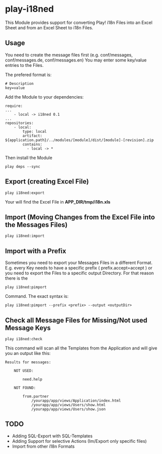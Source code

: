 play-i18ned
===========

This Module provides support for converting Play! i18n Files into an Excel Sheet and from an Excel Sheet to i18n Files.


## Usage

You need to create the message files first (e.g. conf/messages, conf/messages.de, conf/messages.en)
You may enter some key/value entries to the Files.

The prefered format is:

    # Description
    key=value
    
Add the Module to your dependencies:

    require:
    ...
        - local -> i18ned 0.1
    ...
    repositories:
        - local:
            type: local
            artifact: ${application.path}/../modules/[module]/dist/[module]-[revision].zip
            contains:
              - local -> *

Then install the Module

    play deps --sync
    
## Export (creating Excel File)

    play i18ned:export
    
Your will find the Excel File in __APP_DIR/tmp/i18n.xls__

## Import (Moving Changes from the Excel File into the Messages Files)

    play i18ned:import

## Import with a Prefix

Sometimes you need to export your Messages Files in a different Format.
E.g. every Key needs to have a specific prefix ( prefix.accept=accept ) or you need to export the Files to a specific output Directory.
For that reason there is the 

    play i18ned:pimport

Command. The exact syntax is:

    play i18ned:pimport --prefix <prefix> --output <outputDir>

## Check all Message Files for Missing/Not used Message Keys

    play i18ned:check

This command will scan all the Templates from the Application and will give you an output like this:


    Results for messages:

        NOT USED:

            need.help

        NOT FOUND:

            from.partner
                /yourapp/app/views/Application/index.html
                /yourapp/app/views/Users/show.html
                /yourapp/app/views/Users/show.json



## TODO

* Adding SQL-Export with SQL-Templates
* Adding Support for selective Actions (Im/Export only specific files)
* Import from other i18n Formats